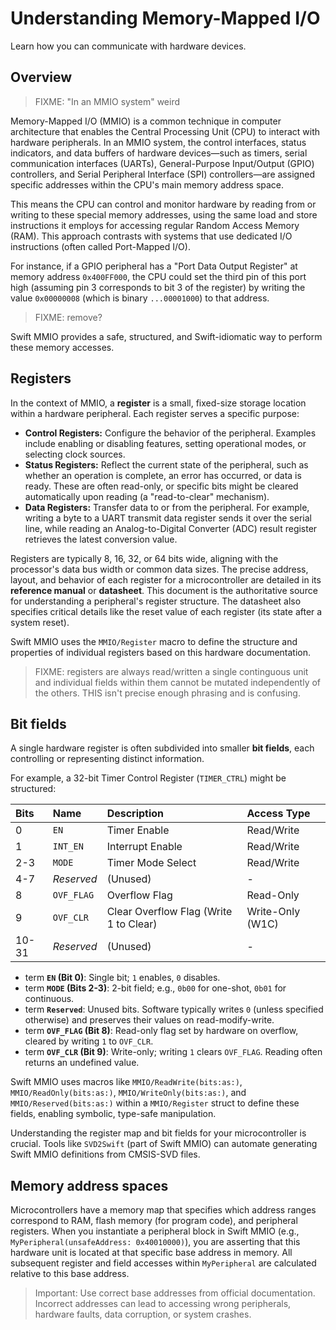 # Understanding Memory-Mapped I/O

Learn how you can communicate with hardware devices.

## Overview

> FIXME: "In an MMIO system" weird

Memory-Mapped I/O (MMIO) is a common technique in computer architecture that enables the Central Processing Unit (CPU) to interact with hardware peripherals. In an MMIO system, the control interfaces, status indicators, and data buffers of hardware devices—such as timers, serial communication interfaces (UARTs), General-Purpose Input/Output (GPIO) controllers, and Serial Peripheral Interface (SPI) controllers—are assigned specific addresses within the CPU's main memory address space.

This means the CPU can control and monitor hardware by reading from or writing to these special memory addresses, using the same load and store instructions it employs for accessing regular Random Access Memory (RAM). This approach contrasts with systems that use dedicated I/O instructions (often called Port-Mapped I/O).

For instance, if a GPIO peripheral has a "Port Data Output Register" at memory address `0x400FF000`, the CPU could set the third pin of this port high (assuming pin 3 corresponds to bit 3 of the register) by writing the value `0x00000008` (which is binary `...00001000`) to that address.

> FIXME: remove?

Swift MMIO provides a safe, structured, and Swift-idiomatic way to perform these memory accesses.

## Registers

In the context of MMIO, a **register** is a small, fixed-size storage location within a hardware peripheral. Each register serves a specific purpose:

- **Control Registers:** Configure the behavior of the peripheral. Examples include enabling or disabling features, setting operational modes, or selecting clock sources.
- **Status Registers:** Reflect the current state of the peripheral, such as whether an operation is complete, an error has occurred, or data is ready. These are often read-only, or specific bits might be cleared automatically upon reading (a "read-to-clear" mechanism).
- **Data Registers:** Transfer data to or from the peripheral. For example, writing a byte to a UART transmit data register sends it over the serial line, while reading an Analog-to-Digital Converter (ADC) result register retrieves the latest conversion value.

Registers are typically 8, 16, 32, or 64 bits wide, aligning with the processor's data bus width or common data sizes. The precise address, layout, and behavior of each register for a microcontroller are detailed in its **reference manual** or **datasheet**. This document is the authoritative source for understanding a peripheral's register structure. The datasheet also specifies critical details like the reset value of each register (its state after a system reset).

Swift MMIO uses the ``MMIO/Register`` macro to define the structure and properties of individual registers based on this hardware documentation.

> FIXME: registers are always read/written a single continguous unit and individual fields within them cannot be mutated independently of the others. THIS isn't precise enough phrasing and is confusing.

## Bit fields

A single hardware register is often subdivided into smaller **bit fields**, each controlling or representing distinct information.

For example, a 32-bit Timer Control Register (`TIMER_CTRL`) might be structured:

| Bits    | Name         | Description                            | Access Type        |
|:--------|:-------------|:-------------------------------------- |:-------------------|
| 0       | `EN`         | Timer Enable                           | Read/Write         |
| 1       | `INT_EN`     | Interrupt Enable                       | Read/Write         |
| 2-3     | `MODE`       | Timer Mode Select                      | Read/Write         |
| 4-7     | _Reserved_   | (Unused)                               | -                  |
| 8       | `OVF_FLAG`   | Overflow Flag                          | Read-Only          |
| 9       | `OVF_CLR`    | Clear Overflow Flag (Write 1 to Clear) | Write-Only (W1C)   |
| 10-31   | _Reserved_   | (Unused)                               | -                  |

- term **`EN` (Bit 0)**: Single bit; `1` enables, `0` disables.
- term **`MODE` (Bits 2-3)**: 2-bit field; e.g., `0b00` for one-shot, `0b01` for continuous.
- term **`Reserved`**: Unused bits. Software typically writes `0` (unless specified otherwise) and preserves their values on read-modify-write.
- term **`OVF_FLAG` (Bit 8)**: Read-only flag set by hardware on overflow, cleared by writing `1` to `OVF_CLR`.
- term **`OVF_CLR` (Bit 9)**: Write-only; writing `1` clears `OVF_FLAG`. Reading often returns an undefined value.

Swift MMIO uses macros like ``MMIO/ReadWrite(bits:as:)``, ``MMIO/ReadOnly(bits:as:)``, ``MMIO/WriteOnly(bits:as:)``, and ``MMIO/Reserved(bits:as:)`` within a ``MMIO/Register`` struct to define these fields, enabling symbolic, type-safe manipulation.

Understanding the register map and bit fields for your microcontroller is crucial. Tools like `SVD2Swift` (part of Swift MMIO) can automate generating Swift MMIO definitions from CMSIS-SVD files.

## Memory address spaces

Microcontrollers have a memory map that specifies which address ranges correspond to RAM, flash memory (for program code), and peripheral registers. When you instantiate a peripheral block in Swift MMIO (e.g., `MyPeripheral(unsafeAddress: 0x40010000)`), you are asserting that this hardware unit is located at that specific base address in memory. All subsequent register and field accesses within `MyPeripheral` are calculated relative to this base address.

> Important: Use correct base addresses from official documentation. Incorrect addresses can lead to accessing wrong peripherals, hardware faults, data corruption, or system crashes.
